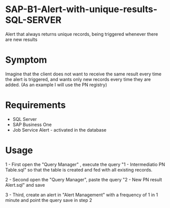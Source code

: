 # SAP-B1-Alert-with-unique-results-SQL-SERVER

Alert that always returns unique records, being triggered whenever there are new results

# Symptom

Imagine that the client does not want to receive the same result every time the alert is triggered, and wants only new records every time they are added. (As an example I will use the PN registry)

# Requirements

* SQL Server
* SAP Business One
* Job Service Alert - activated in the database

# Usage

1 - First open the "Query Manager" , execute the query "1 - Intermediatio PN Table.sql" so that the table is created and fed with all existing records.

2 - Second open the "Query Manager", paste the query "2 - New PN result Alert.sql" and save

3 - Third, create an alert in "Alert Management" with a frequency of 1 in 1 minute and point the query save in step 2


